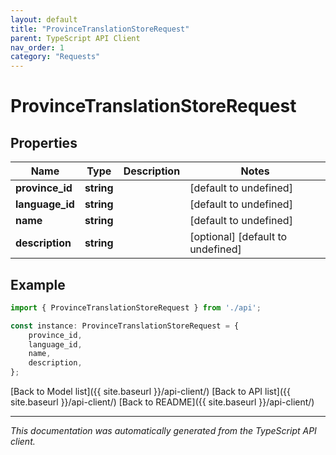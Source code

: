 ```yaml
---
layout: default
title: "ProvinceTranslationStoreRequest"
parent: TypeScript API Client
nav_order: 1
category: "Requests"
---
```


# ProvinceTranslationStoreRequest


## Properties

Name | Type | Description | Notes
------------ | ------------- | ------------- | -------------
**province_id** | **string** |  | [default to undefined]
**language_id** | **string** |  | [default to undefined]
**name** | **string** |  | [default to undefined]
**description** | **string** |  | [optional] [default to undefined]

## Example

```typescript
import { ProvinceTranslationStoreRequest } from './api';

const instance: ProvinceTranslationStoreRequest = {
    province_id,
    language_id,
    name,
    description,
};
```

[Back to Model list]({{ site.baseurl }}/api-client/) [Back to API list]({{ site.baseurl }}/api-client/) [Back to README]({{ site.baseurl }}/api-client/)


---

*This documentation was automatically generated from the TypeScript API client.*
